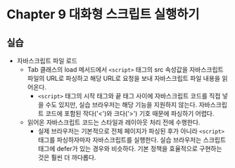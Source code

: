 # Chapter 9 대화형 스크립트 실행하기

## 실습

- 자바스크립트 파일 로드
  - Tab 클래스의 load 메서드에서 `<script>` 태그의 src 속성값을 자바스크립트 파일의 URL로 파싱하고 해당 URL로 요청을 보내 자바스크립트 파일 내용을 읽어온다.
    - `<script>` 태그의 시작 태그와 끝 태그 사이에 자바스크립트 코드를 직접 넣을 수도 있지만, 실습 브라우저는 해당 기능을 지원하지 않는다. 자바스크립트 코드에 포함된 작다('<')와 크다('>') 기호 때문에 파싱하기 어렵다.
  - 읽어온 자바스크립트 코드는 스타일과 레이아웃 처리 전에 수행한다.
    - 실제 브라우저는 기본적으로 전체 페이지가 파싱된 후가 아니라 `<script>` 태그를 파싱하자마자 자바스크립트를 실행한다. 실습 브라우저는 스크립트 태그에 defer가 있는 경우와 비슷하다. 기본 정책을 효율적으로 구현하는 것은 훨씬 더 까다롭다.

